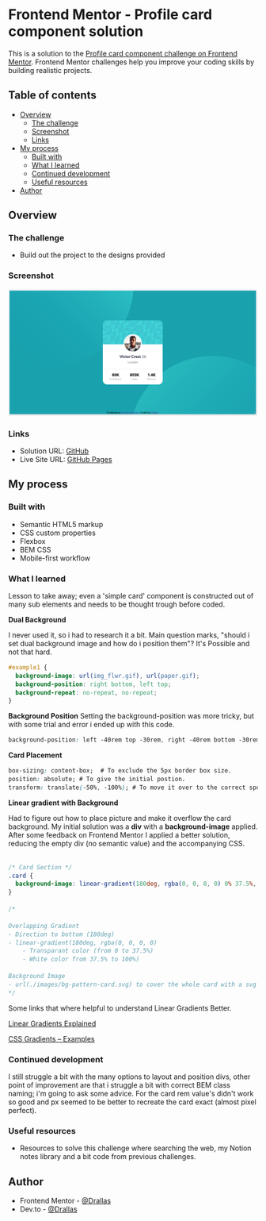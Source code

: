 # Frontend Mentor - Profile card component solution

This is a solution to the [Profile card component challenge on Frontend Mentor](https://www.frontendmentor.io/challenges/profile-card-component-cfArpWshJ). Frontend Mentor challenges help you improve your coding skills by building realistic projects. 

## Table of contents

- [Overview](#overview)
  - [The challenge](#the-challenge)
  - [Screenshot](#screenshot)
  - [Links](#links)
- [My process](#my-process)
  - [Built with](#built-with)
  - [What I learned](#what-i-learned)
  - [Continued development](#continued-development)
  - [Useful resources](#useful-resources)
- [Author](#author)



## Overview

### The challenge

- Build out the project to the designs provided

### Screenshot

![](images/screenshot.png)

### Links

- Solution URL: [GitHub](https://github.com/Drallas/Profile-Card-Component)
- Live Site URL: [GitHub Pages](https://drallas.github.io/Profile-Card-Component/)

## My process

### Built with

- Semantic HTML5 markup
- CSS custom properties
- Flexbox
- BEM CSS
- Mobile-first workflow

### What I learned

Lesson to take away; even a 'simple card' component is constructed out of many sub elements and needs to be thought trough before coded.

**Dual Background**

I never used it, so i had to research it a bit. Main question marks, "should i set dual background image and how do i position them"? It's Possible and not that hard.

```css
#example1 {
  background-image: url(img_flwr.gif), url(paper.gif);
  background-position: right bottom, left top;
  background-repeat: no-repeat, no-repeat;
}
```

**Background Position**
Setting the background-position was more tricky, but with some trial and error i ended up with this code.

```css
background-position: left -40rem top -30rem, right -40rem bottom -30rem;
```

**Card Placement**

```css
box-sizing: content-box;  # To exclude the 5px border box size.
position: absolute;	# To give the initial postion.
transform: translate(-50%, -100%); # To move it over to the correct spot.
```

**Linear gradient with Background**

Had to figure out how to place picture and make it overflow the card background. My initial solution was a **div** with a **background-image** applied. After some feedback on Frontend Mentor I applied a better solution, reducing the empty div (no semantic value) and the accompanying CSS. 

```css

/* Card Section */
.card {
  background-image: linear-gradient(180deg, rgba(0, 0, 0, 0) 0% 37.5%, white 37.5% 100%), url(./images/bg-pattern-card.svg);
}

/*

Overlapping Gradient
- Direction to bottom (180deg)
- linear-gradient(180deg, rgba(0, 0, 0, 0) 
	- Transparant color (from 0 to 37.5%)
	- White color from 37.5% to 100%)

Background Image
- url(./images/bg-pattern-card.svg) to cover the whole card with a svg image
*/

```

Some links that where helpful to understand Linear Gradients Better.

[Linear Gradients Explained](https://cssgradient.io/blog/linear-gradient-css/)

[CSS Gradients – Examples]( https://www.cssportal.com/blog/css-gradients-linear-gradients/)



### Continued development

I still struggle a bit with the many options to layout and position divs, other point of improvement are that i struggle a bit with correct BEM class naming; i'm going to ask some advice. For the card rem value's didn't work so good and px seemed to be better to recreate the card exact (almost pixel perfect).

### Useful resources

- Resources to solve this challenge where searching the web, my Notion notes library and a bit code from previous challenges. 

## Author

- Frontend Mentor - [@Drallas](https://www.frontendmentor.io/profile/Drallas)
- Dev.to - [@Drallas](https://dev.to/drallas)


